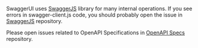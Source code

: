 SwaggerUI uses [SwaggerJS](https://github.com/swagger-api/swagger-js) library for many internal operations. If you see errors in swagger-client.js code, you should probably open the issue in [SwaggerJS](https://github.com/swagger-api/swagger-js) repository.

Please open issues related to OpenAPI Specifications in [OpenAPI Specs](https://github.com/OAI/OpenAPI-Specification) repository.
